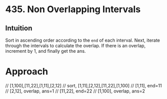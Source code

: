 # 435. Non Overlapping Intervals

## Intuition
Sort in ascending order according to the `end` of each interval.
Next, iterate through the intervals to calculate the overlap. If there is an overlap, increment by 1, and finally get the ans.

# Approach
// [1,100],[11,22],[1,11],[2,12]
// sort, [1,11],[2,12],[11,22],[1,100]
// [1,11], end=11
// [2,12], overlap, ans=1
// [11,22], end=22
// [1,100], overlap, ans=2